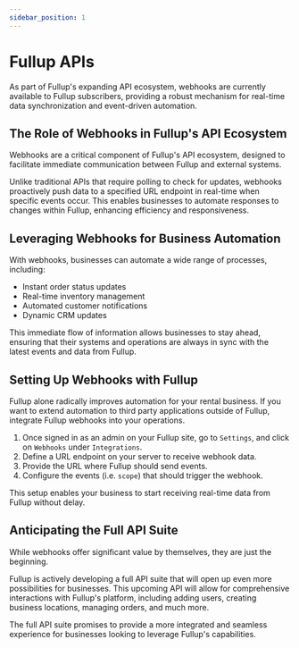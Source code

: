 ```yaml
---
sidebar_position: 1
---
```


# Fullup APIs

As part of Fullup's expanding API ecosystem, webhooks are currently available to Fullup subscribers, providing a robust mechanism for real-time data synchronization and event-driven automation.

## The Role of Webhooks in Fullup's API Ecosystem

Webhooks are a critical component of Fullup's API ecosystem, designed to facilitate immediate communication between Fullup and external systems.

Unlike traditional APIs that require polling to check for updates, webhooks proactively push data to a specified URL endpoint in real-time when specific events occur. This enables businesses to automate responses to changes within Fullup, enhancing efficiency and responsiveness.

## Leveraging Webhooks for Business Automation

With webhooks, businesses can automate a wide range of processes, including:

- Instant order status updates
- Real-time inventory management
- Automated customer notifications
- Dynamic CRM updates

This immediate flow of information allows businesses to stay ahead, ensuring that their systems and operations are always in sync with the latest events and data from Fullup.

## Setting Up Webhooks with Fullup

Fullup alone radically improves automation for your rental business. If you want to extend automation to third party applications outside of Fullup, integrate Fullup webhooks into your operations.

1. Once signed in as an admin on your Fullup site, go to `Settings`, and click on `Webhooks` under `Integrations`.
1. Define a URL endpoint on your server to receive webhook data.
1. Provide the URL where Fullup should send events.
1. Configure the events (i.e. `scope`) that should trigger the webhook.

This setup enables your business to start receiving real-time data from Fullup without delay.

## Anticipating the Full API Suite

While webhooks offer significant value by themselves, they are just the beginning.

Fullup is actively developing a full API suite that will open up even more possibilities for businesses. This upcoming API will allow for comprehensive interactions with Fullup's platform, including adding users, creating business locations, managing orders, and much more.

The full API suite promises to provide a more integrated and seamless experience for businesses looking to leverage Fullup's capabilities.
